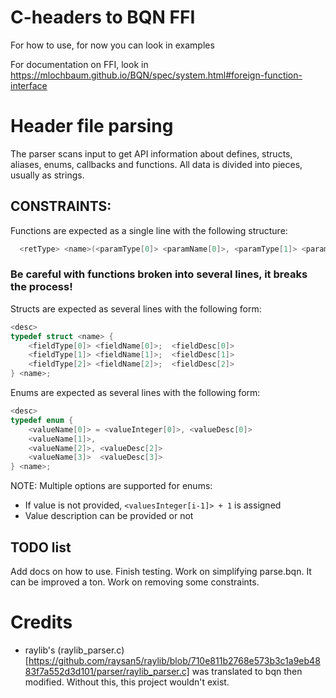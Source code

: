 # C-headers to BQN FFI
For how to use, for now you can look in examples

For documentation on FFI, look in https://mlochbaum.github.io/BQN/spec/system.html#foreign-function-interface

# Header file parsing
The parser scans input to get API information about defines, structs, aliases, enums, callbacks and functions.
All data is divided into pieces, usually as strings.

## CONSTRAINTS:
Functions are expected as a single line with the following structure:
```c
  <retType> <name>(<paramType[0]> <paramName[0]>, <paramType[1]> <paramName[1]>);  <desc>
```

### Be careful with functions broken into several lines, it breaks the process!
Structs are expected as several lines with the following form:
```c
<desc>
typedef struct <name> {
    <fieldType[0]> <fieldName[0]>;  <fieldDesc[0]>
    <fieldType[1]> <fieldName[1]>;  <fieldDesc[1]>
    <fieldType[2]> <fieldName[2]>;  <fieldDesc[2]>
} <name>;
```
Enums are expected as several lines with the following form:
```c
<desc>
typedef enum {
    <valueName[0]> = <valueInteger[0]>, <valueDesc[0]>
    <valueName[1]>,
    <valueName[2]>, <valueDesc[2]>
    <valueName[3]>  <valueDesc[3]>
} <name>;
```
NOTE: 
Multiple options are supported for enums:
- If value is not provided, `<valuesInteger[i-1]> + 1` is assigned
- Value description can be provided or not

## TODO list
Add docs on how to use.
Finish testing.
Work on simplifying parse.bqn. It can be improved a ton.
Work on removing some constraints.

# Credits
- raylib's (raylib_parser.c)[https://github.com/raysan5/raylib/blob/710e811b2768e573b3c1a9eb4883f7a552d3d101/parser/raylib_parser.c] was translated to bqn then modified. Without this, this project wouldn't exist.
